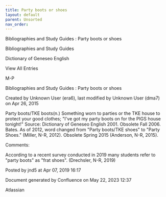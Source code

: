 ```yaml
---
title: Party boots or shoes
layout: default
parent: Unsorted
nav_order:
---
```


Bibliographies and Study Guides : Party boots or shoes

Bibliographies and Study Guides

Dictionary of Geneseo English

View All Entries

M-P

Bibliographies and Study Guides : Party boots or shoes

Created by  Unknown User (era6), last modified by  Unknown User (dma7) on Apr 26, 2015

Party boots/TKE boots(n.) Something worn to parties or the TKE house to protect your good clothes; &quot;I've got my party boots on for the PIGS house tonight!&quot; Source: Dictionary of Geneseo English 2001. Obsolete Fall 2006. Bates. As of 2012, word changed from &quot;Party boots/TKE shoes&quot; to &quot;Party Shoes.&quot; (Miller, N-R, 2012). Obsolete Spring 2015 (Anderson, N-R, 2015).

Comments:

According to a recent survey conducted in 2019 many students refer to &quot;party boots&quot; as &quot;frat shoes&quot;. (Drechsler, N-R, 2019)

Posted by jnd5 at Apr 07, 2019 16:17

Document generated by Confluence on May 22, 2023 12:37

Atlassian
